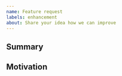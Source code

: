 ```yaml
---
name: Feature request
labels: enhancement
about: Share your idea how we can improve
---
```


<!-- 
    IMPORTANT: Please search existing issues to avoid creating duplicates
    
    NOTE: Every feature needs to strike a balance - complex features are less likely to be worked on, whether that complexity comes from design, implementation or ongoing maintenance costs. On the other side, features that are useful to all (or most) of Planet Lia's users are more likely to be accepted. 
    
    This means that not every feature request will be added to Planet Lia, but hearing about what you want us to do is important. Don't be afraid to add a feature request!
-->

## Summary
<!--- Describe what would the feature do -->

## Motivation
<!--- Who would benefit from this feature and why?  -->